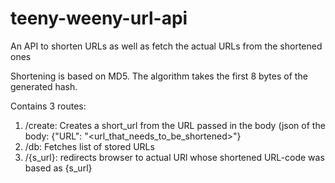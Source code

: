# teeny-weeny-url-api
An API to shorten URLs as well as fetch the actual URLs from the shortened ones

Shortening is based on MD5. The algorithm takes the first 8 bytes of the generated hash.

Contains 3 routes:
  1. /create: Creates a short_url from the URL passed in the body (json of the body: {"URL": "<url_that_needs_to_be_shortened>"}  
  2. /db: Fetches list of stored URLs
  3. /{s_url}: redirects browser to actual URl whose shortened URL-code was based as {s_url}
